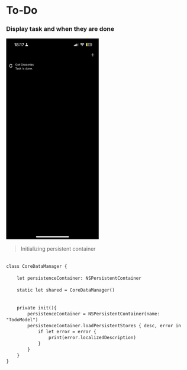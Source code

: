 # To-Do






### Display task and when they are done
<img src="Images/IMG_9C695111291B-1.jpeg" width="250" height="541">





> Initializing persistent container 

```

class CoreDataManager {
    
    let persistenceContainer: NSPersistentContainer
    
    static let shared = CoreDataManager()
    
    
    private init(){
        persistenceContainer = NSPersistentContainer(name: "TodoModel")
        persistenceContainer.loadPersistentStores { desc, error in
            if let error = error {
                print(error.localizedDescription)
            }
        }
    }
}

```
